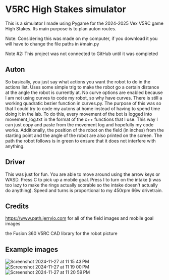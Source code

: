 # V5RC High Stakes simulator
This is a simulator I made using Pygame for the 2024-2025 Vex V5RC game High Stakes. Its main purpose is to plan auton routes.

Note: Considering this was made on my computer, if you download it you will have to change the file paths in #main.py

Note #2: This project was not connected to GitHub until it was completed


## Auton
So basically, you just say what actions you want the robot to do in the actions list. Uses some simple trig to make the robot go a certain distance at the angle the robot is currently at. No curve options are enabled because I am not using curves to code my robot, so why have curves. There is still a working quadratic bezier function in curves.py. The purpose of this was so that I could try to code my autons at home instead of having to spend time doing it in the lab. To do this, every movement of the bot is logged into movement_log.txt in the format of the c++ functions that I use. This way I can just copy and paste from the movement log and hopefully my code works. Additionally, the position of the robot on the field (in inches) from the starting point and the angle of the robot are also printed on the screen. The path the robot follows is in green to ensure that it does not interfere with anything. 


## Driver
This was just for fun. You are able to move around using the arrow keys or WASD. Press C to pick up a mobile goal. Press I to turn on the intake (i was too lazy to make the rings actually scorable so the intake doesn't actually do anything). Speed and turns is proportional to my 450rpm 66w drivetrain. 


## Credits
https://www.path.jerryio.com for all of the field images and mobile goal images

the Fusion 360 V5RC CAD library for the robot picture


## Example images
![Screenshot 2024-11-27 at 11 15 43 PM](https://github.com/user-attachments/assets/d77936f8-7f6f-45ca-baaf-4ac340e1837e)
![Screenshot 2024-11-27 at 11 19 00 PM](https://github.com/user-attachments/assets/07f4a41b-8cf6-464a-ac90-e4401ce60476)
![Screenshot 2024-11-27 at 11 20 59 PM](https://github.com/user-attachments/assets/e8cadb25-9981-4bb7-a49b-a4079235502f)

